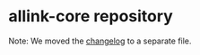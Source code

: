# allink-core repository

Note: We moved the [changelog](allink_core/CHANGELOG.md) to a separate file. 